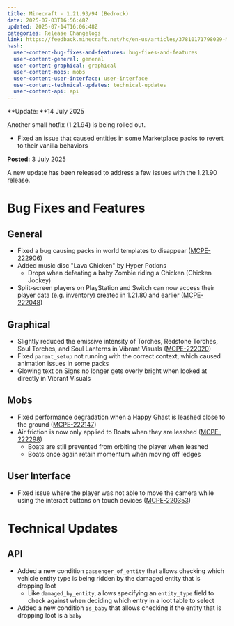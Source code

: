 ```yaml
---
title: Minecraft - 1.21.93/94 (Bedrock)
date: 2025-07-03T16:56:48Z
updated: 2025-07-14T16:06:48Z
categories: Release Changelogs
link: https://feedback.minecraft.net/hc/en-us/articles/37810171798029-Minecraft-1-21-93-94-Bedrock
hash:
  user-content-bug-fixes-and-features: bug-fixes-and-features
  user-content-general: general
  user-content-graphical: graphical
  user-content-mobs: mobs
  user-content-user-interface: user-interface
  user-content-technical-updates: technical-updates
  user-content-api: api
---
```


**Update: **14 July 2025

Another small hotfix (1.21.94) is being rolled out.

- Fixed an issue that caused entities in some Marketplace packs to revert to their vanilla behaviors

**Posted:** 3 July 2025

A new update has been released to address a few issues with the 1.21.90 release.

# Bug Fixes and Features

## General

- Fixed a bug causing packs in world templates to disappear ([MCPE-222906](https://bugs.mojang.com/browse/MCPE-222906))
- Added music disc "Lava Chicken" by Hyper Potions
  - Drops when defeating a baby Zombie riding a Chicken (Chicken Jockey)
- Split-screen players on PlayStation and Switch can now access their player data (e.g. inventory) created in 1.21.80 and earlier ([MCPE-222048](https://bugs.mojang.com/browse/MCPE-222048))

## Graphical

- Slightly reduced the emissive intensity of Torches, Redstone Torches, Soul Torches, and Soul Lanterns in Vibrant Visuals ([MCPE-222020](https://bugs.mojang.com/browse/MCPE-222020))
- Fixed `parent_setup` not running with the correct context, which caused animation issues in some packs
- Glowing text on Signs no longer gets overly bright when looked at directly in Vibrant Visuals

## Mobs

- Fixed performance degradation when a Happy Ghast is leashed close to the ground ([MCPE-222147](https://bugs.mojang.com/browse/MCPE-222147))
- Air friction is now only applied to Boats when they are leashed ([MCPE-222298](https://bugs.mojang.com/browse/MCPE-222298))
  - Boats are still prevented from orbiting the player when leashed
  - Boats once again retain momentum when moving off ledges

## User Interface

- Fixed issue where the player was not able to move the camera while using the interact buttons on touch devices ([MCPE-220353](https://bugs.mojang.com/browse/MCPE-220353))

# Technical Updates

## API

- Added a new condition `passenger_of_entity` that allows checking which vehicle entity type is being ridden by the damaged entity that is dropping loot
  - Like `damaged_by_entity`, allows specifying an `entity_type` field to check against when deciding which entry in a loot table to select
- Added a new condition `is_baby` that allows checking if the entity that is dropping loot is a `baby`
